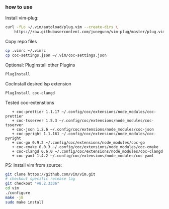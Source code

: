 ### how to use


Install vim-plug:
```bash
curl -fLo ~/.vim/autoload/plug.vim --create-dirs \
    https://raw.githubusercontent.com/junegunn/vim-plug/master/plug.vim
```

Copy repo files 
```bash
cp .vimrc ~/.vimrc 
cp coc-settings.json ~/.vim/coc-settings.json
```

Optional: PlugInstall other Plugins  

```bash
PlugInstall
```

CocInstall desired lsp extension  

```bash
PlugInstall coc-clangd
```

Tested coc-extenstions  

```text
   + coc-prettier 1.1.17 ~/.config/coc/extensions/node_modules/coc-prettier
   + coc-tsserver 1.5.3 ~/.config/coc/extensions/node_modules/coc-tsserver
   + coc-json 1.2.6 ~/.config/coc/extensions/node_modules/coc-json
   + coc-pyright 1.1.161 ~/.config/coc/extensions/node_modules/coc-pyright
   + coc-go 0.9.2 ~/.config/coc/extensions/node_modules/coc-go
   + coc-cmake 0.0.3 ~/.config/coc/extensions/node_modules/coc-cmake
   + coc-clangd 0.6.0 ~/.config/coc/extensions/node_modules/coc-clangd
   + coc-yaml 1.4.2 ~/.config/coc/extensions/node_modules/coc-yaml
```

PS: Install vim from source:

```bash
git clone https://github.com/vim/vim.git
# checkout specific release tag
git checkout "v8.2.3336"
cd vim
./configure
make -j8
sudo make install
```

